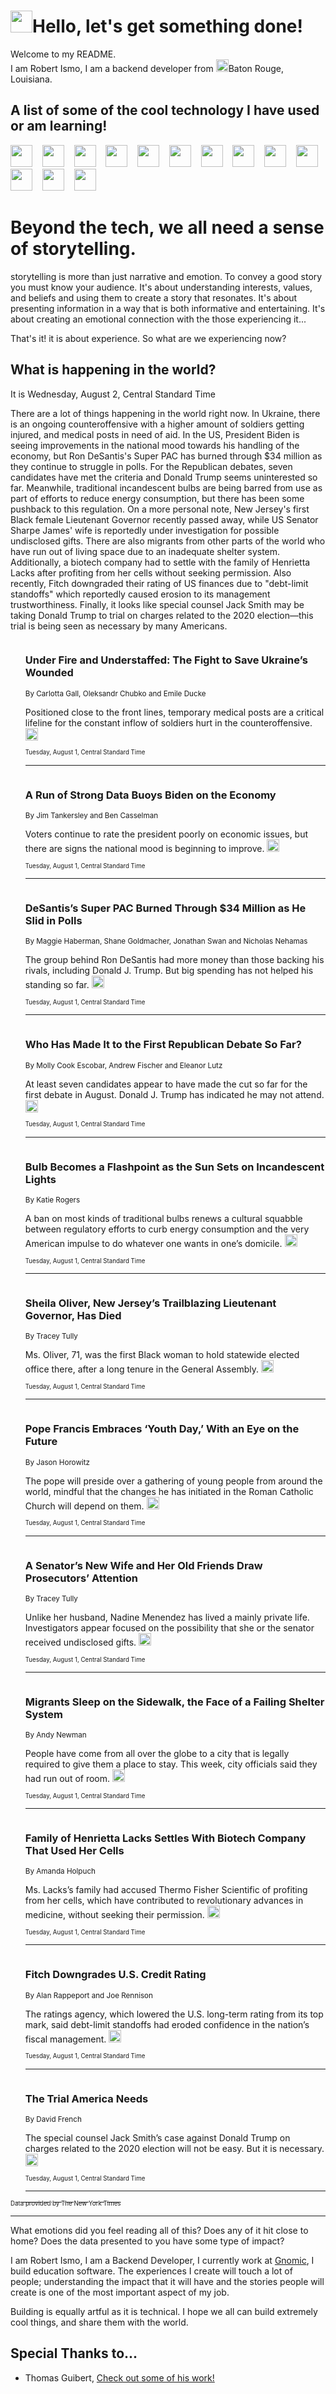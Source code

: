 <h1><img src="https://emojis.slackmojis.com/emojis/images/1643514375/3493/hot-coffee.gif?1643514375" width="35"/>Hello, let's get something done!</h1>

<p>Welcome to my README.<br/>
I am Robert Ismo, I am a backend developer from <img src="https://emojis.slackmojis.com/emojis/images/1638395689/50435/moulin_rouge.png?1638395689" width="20"/>Baton Rouge, Louisiana.</p>
<h2>A list of some of the cool technology I have used or am learning!</h2>
<p>
<img src="https://emojis.slackmojis.com/emojis/images/1643516091/21142/meow_bongotap.gif?1643516091" width="35" alt="">
<img src="https://img.shields.io/badge/Favorite%20Frontend%20Framework-SvelteKit-f83903" alt="">
<img src="https://img.shields.io/badge/Second%20Favorite-Vue-40b581" alt="">
<img src="https://img.shields.io/badge/Most%20Used%20Runtime-Nodejs-78b061" alt="">
<img src="https://emojis.slackmojis.com/emojis/images/1643517416/34482/fire.gif?1643517416" width="35" alt="">
<img src="https://img.shields.io/badge/Javascript%20But%20Better-Typescript-0078ca" alt="">
<img src="https://img.shields.io/badge/Favorite%20Language-Elixir-3e244d" alt="">
<img src="https://img.shields.io/badge/Containerize%20Everything-Docker-6ac9ef" alt="">
<img src="https://emojis.slackmojis.com/emojis/images/1643514596/5999/meow_party.gif?1643514596" width="35" alt="">
<img src="https://img.shields.io/badge/API%20Love%20Language-Graphql-de32a5" alt="">
<img src="https://img.shields.io/badge/Our%20Favorite%20Version%20Controller-Git-e94f33" alt="">
<img src="https://img.shields.io/badge/Favorite%20Database-Redis-d42d1d" alt="">
<img src="https://emojis.slackmojis.com/emojis/images/1643514559/5584/deployparrot.gif?1643514559" width="35" alt="">
<img src="https://img.shields.io/badge/Container%20Interstate-RabbitMQ-f66200" alt="">
<img src="https://img.shields.io/badge/Gotta%20Learn-Kubernetes-316adf" alt="">
<img src="https://img.shields.io/badge/Really%20Mature%20Now-WASM-654fef" alt="">
<img src="https://emojis.slackmojis.com/emojis/images/1666642497/61942/dance_vibe.gif?1666642497" width="35" alt="">
<img src="https://img.shields.io/badge/For%20My%20M1-ARM64-657d96" alt="">
<img src="https://img.shields.io/badge/Loving%20This%20So%20Much-TailwindCSS-17bcb5" alt="">
<img src="https://img.shields.io/badge/Cool%20Build%20Tool-Vite-f9cb24" alt="">
<img src="https://emojis.slackmojis.com/emojis/images/1669231376/62819/working-on-it.gif?1669231376" width="35" alt="">
<img src="https://img.shields.io/badge/Fun%20and%20Easy%20Database-MongoDB-5f8c49" alt="">
<img src="https://img.shields.io/badge/JS%20Life%20Support-NPM-c73737" alt="">
<img src="https://img.shields.io/badge/I%20Liked%20It-DynamoDB-0073b9" alt="">
<img src="https://emojis.slackmojis.com/emojis/images/1643514045/46/question.gif?1643514045" width="35" alt="">
<img src="https://img.shields.io/badge/cool-React-60d6f9" alt="">
<img src="https://img.shields.io/badge/Future%20Big%20Project-Lambda-f37e00" alt="">
<img src="https://img.shields.io/badge/NPM%20But%20Better-PNPM-f1aa07" alt="">
<img src="https://emojis.slackmojis.com/emojis/images/1643514943/9662/fbwow.gif?1643514943" width="35" alt="">
<img src="https://img.shields.io/badge/First%20Language-C-662079" alt="">
<img src="https://img.shields.io/badge/Where%20I%20Deploy%20Frontend-Vercel-000000" alt="">
<img src="https://img.shields.io/badge/Who%20Does%20not%20Want%20an%20App-Swift-f9492a" alt="">
<img src="https://emojis.slackmojis.com/emojis/images/1643514058/151/javascript.png?1643514058" width="35" alt="">
<img src="https://img.shields.io/badge/cool-Python-fbd542" alt="">
<img src="https://img.shields.io/badge/Favorite%20Something-Stripe-656cdc" alt="">
<img src="https://img.shields.io/badge/Of%20Course-HTML5-ed6327" alt="">
<img src="https://emojis.slackmojis.com/emojis/images/1660415405/60731/bomb.gif?1660415405" width="35" alt="">
<img src="https://img.shields.io/badge/hate-CSS-2964ec" alt="">
<img src="https://img.shields.io/badge/Learning-CircleCI-141215" alt="">
<img src="https://img.shields.io/badge/Learning-Rust-fbbb3b" alt="">
<img src="https://emojis.slackmojis.com/emojis/images/1660415397/60712/writing-hand.gif?1660415397" width="35" alt="">
<img src="https://img.shields.io/badge/Dev%20Browser%20of%20Choice-Firefox-cc4e26" alt="">
<img src="https://img.shields.io/badge/Recoverying%20From%20Windows-UNIX-1781e3" alt="">
<img src="https://img.shields.io/badge/LOVE-LogSeq-90c1c2" alt="">
<img src="https://emojis.slackmojis.com/emojis/images/1643514066/223/kirby.gif?1643514066" width="35" alt="">
<img src="https://img.shields.io/badge/Daily%20Driver-MacOS-e6e6e8" alt="">
<img src="https://img.shields.io/badge/Git%20Server-Github-000000" alt="">
<img src="https://img.shields.io/badge/enjoyable-EC2-f17428" alt="">
<img src="https://emojis.slackmojis.com/emojis/images/1643514239/2069/excited.gif?1643514239" width="35" alt="">
</p>
<h1>Beyond the tech, we all need a sense of storytelling.</h1>
<p>storytelling is more than just narrative and emotion. To convey a good story you must know your audience. It's about understanding interests, values, and beliefs and using them to create a story that resonates. It's about presenting information in a way that is both informative and entertaining. It's about creating an emotional connection with the those experiencing it...</p>
<p>That's it! it is about experience. So what are we experiencing now?</p>
<h2>What is happening in the world?</h2>
<p>It is Wednesday, August 2, Central Standard Time</p>
<p>
There are a lot of things happening in the world right now. In Ukraine, there is an ongoing counteroffensive with a higher amount of soldiers getting injured, and medical posts in need of aid. In the US, President Biden is seeing improvements in the national mood towards his handling of the economy, but Ron DeSantis&#39;s Super PAC has burned through $34 million as they continue to struggle in polls. For the Republican debates, seven candidates have met the criteria and Donald Trump seems uninterested so far. Meanwhile, traditional incandescent bulbs are being barred from use as part of efforts to reduce energy consumption, but there has been some pushback to this regulation. On a more personal note, New Jersey&#39;s first Black female Lieutenant Governor recently passed away, while US Senator Sharpe James&#39; wife is reportedly under investigation for possible undisclosed gifts. There are also migrants from other parts of the world who have run out of living space due to an inadequate shelter system. Additionally, a biotech company had to settle with the family of Henrietta Lacks after profiting from her cells without seeking permission. Also recently, Fitch downgraded their rating of US finances due to &quot;debt-limit standoffs&quot; which reportedly caused erosion to its management trustworthiness. Finally, it looks like special counsel Jack Smith may be taking Donald Trump to trial on charges related to the 2020 election—this trial is being seen as necessary by many Americans.</p>
<ol>
<img src="https://img.shields.io/badge/-world-blue" alt="">
<h3>Under Fire and Understaffed: The Fight to Save Ukraine’s Wounded</h3>
<sub>By Carlotta Gall, Oleksandr Chubko and Emile Ducke</sub>
<p>Positioned close to the front lines, temporary medical posts are a critical lifeline for the constant inflow of soldiers hurt in the counteroffensive.  <a href="https://nyti.ms/45bPaw0"><img src="https://developer.nytimes.com/files/poweredby_nytimes_30b.png?v=1583354208352" height="20"></a></p>
<sub><sub>Tuesday, August 1, Central Standard Time</sub></sub>
<hr/>
<img src="https://img.shields.io/badge/-us-blue" alt="">
<h3>A Run of Strong Data Buoys Biden on the Economy</h3>
<sub>By Jim Tankersley and Ben Casselman</sub>
<p>Voters continue to rate the president poorly on economic issues, but there are signs the national mood is beginning to improve.  <a href="https://nyti.ms/3rUrKwL"><img src="https://developer.nytimes.com/files/poweredby_nytimes_30b.png?v=1583354208352" height="20"></a></p>
<sub><sub>Tuesday, August 1, Central Standard Time</sub></sub>
<hr/>
<img src="https://img.shields.io/badge/-us-blue" alt="">
<h3>DeSantis’s Super PAC Burned Through $34 Million as He Slid in Polls</h3>
<sub>By Maggie Haberman, Shane Goldmacher, Jonathan Swan and Nicholas Nehamas</sub>
<p>The group behind Ron DeSantis had more money than those backing his rivals, including Donald J. Trump. But big spending has not helped his standing so far.  <a href="https://nyti.ms/3ODfae9"><img src="https://developer.nytimes.com/files/poweredby_nytimes_30b.png?v=1583354208352" height="20"></a></p>
<sub><sub>Tuesday, August 1, Central Standard Time</sub></sub>
<hr/>
<img src="https://img.shields.io/badge/-us-blue" alt="">
<h3>Who Has Made It to the First Republican Debate So Far?</h3>
<sub>By Molly Cook Escobar, Andrew Fischer and Eleanor Lutz</sub>
<p>At least seven candidates appear to have made the cut so far for the first debate in August. Donald J. Trump has indicated he may not attend.  <a href="https://nyti.ms/3YeqG2N"><img src="https://developer.nytimes.com/files/poweredby_nytimes_30b.png?v=1583354208352" height="20"></a></p>
<sub><sub>Tuesday, August 1, Central Standard Time</sub></sub>
<hr/>
<img src="https://img.shields.io/badge/-us-blue" alt="">
<h3>Bulb Becomes a Flashpoint as the Sun Sets on Incandescent Lights</h3>
<sub>By Katie Rogers</sub>
<p>A ban on most kinds of traditional bulbs renews a cultural squabble between regulatory efforts to curb energy consumption and the very American impulse to do whatever one wants in one’s domicile.  <a href="https://nyti.ms/47cpgtL"><img src="https://developer.nytimes.com/files/poweredby_nytimes_30b.png?v=1583354208352" height="20"></a></p>
<sub><sub>Tuesday, August 1, Central Standard Time</sub></sub>
<hr/>
<img src="https://img.shields.io/badge/-nyregion-blue" alt="">
<h3>Sheila Oliver, New Jersey’s Trailblazing Lieutenant Governor, Has Died</h3>
<sub>By Tracey Tully</sub>
<p>Ms. Oliver, 71, was the first Black woman to hold statewide elected office there, after a long tenure in the General Assembly.  <a href="https://nyti.ms/44P2d6J"><img src="https://developer.nytimes.com/files/poweredby_nytimes_30b.png?v=1583354208352" height="20"></a></p>
<sub><sub>Tuesday, August 1, Central Standard Time</sub></sub>
<hr/>
<img src="https://img.shields.io/badge/-world-blue" alt="">
<h3>Pope Francis Embraces ‘Youth Day,’ With an Eye on the Future</h3>
<sub>By Jason Horowitz</sub>
<p>The pope will preside over a gathering of young people from around the world, mindful that the changes he has initiated in the Roman Catholic Church will depend on them.  <a href="https://nyti.ms/45f9rRj"><img src="https://developer.nytimes.com/files/poweredby_nytimes_30b.png?v=1583354208352" height="20"></a></p>
<sub><sub>Tuesday, August 1, Central Standard Time</sub></sub>
<hr/>
<img src="https://img.shields.io/badge/-nyregion-blue" alt="">
<h3>A Senator’s New Wife and Her Old Friends Draw Prosecutors’ Attention</h3>
<sub>By Tracey Tully</sub>
<p>Unlike her husband, Nadine Menendez has lived a mainly private life. Investigators appear focused on the possibility that she or the senator received undisclosed gifts.  <a href="https://nyti.ms/3OjBfNm"><img src="https://developer.nytimes.com/files/poweredby_nytimes_30b.png?v=1583354208352" height="20"></a></p>
<sub><sub>Tuesday, August 1, Central Standard Time</sub></sub>
<hr/>
<img src="https://img.shields.io/badge/-nyregion-blue" alt="">
<h3>Migrants Sleep on the Sidewalk, the Face of a Failing Shelter System</h3>
<sub>By Andy Newman</sub>
<p>People have come from all over the globe to a city that is legally required to give them a place to stay. This week, city officials said they had run out of room.  <a href="https://nyti.ms/45cnYxc"><img src="https://developer.nytimes.com/files/poweredby_nytimes_30b.png?v=1583354208352" height="20"></a></p>
<sub><sub>Tuesday, August 1, Central Standard Time</sub></sub>
<hr/>
<img src="https://img.shields.io/badge/-science-blue" alt="">
<h3>Family of Henrietta Lacks Settles With Biotech Company That Used Her Cells</h3>
<sub>By Amanda Holpuch</sub>
<p>Ms. Lacks’s family had accused Thermo Fisher Scientific of profiting from her cells, which have contributed to revolutionary advances in medicine, without seeking their permission.  <a href="https://nyti.ms/45bCl4y"><img src="https://developer.nytimes.com/files/poweredby_nytimes_30b.png?v=1583354208352" height="20"></a></p>
<sub><sub>Tuesday, August 1, Central Standard Time</sub></sub>
<hr/>
<img src="https://img.shields.io/badge/-business-blue" alt="">
<h3>Fitch Downgrades U.S. Credit Rating</h3>
<sub>By Alan Rappeport and Joe Rennison</sub>
<p>The ratings agency, which lowered the U.S. long-term rating from its top mark, said debt-limit standoffs had eroded confidence in the nation’s fiscal management.  <a href="https://nyti.ms/3s19cuw"><img src="https://developer.nytimes.com/files/poweredby_nytimes_30b.png?v=1583354208352" height="20"></a></p>
<sub><sub>Tuesday, August 1, Central Standard Time</sub></sub>
<hr/>
<img src="https://img.shields.io/badge/-opinion-blue" alt="">
<h3>The Trial America Needs</h3>
<sub>By David French</sub>
<p>The special counsel Jack Smith’s case against Donald Trump on charges related to the 2020 election will not be easy. But it is necessary.  <a href="https://nyti.ms/3OC2S5M"><img src="https://developer.nytimes.com/files/poweredby_nytimes_30b.png?v=1583354208352" height="20"></a></p>
<sub><sub>Tuesday, August 1, Central Standard Time</sub></sub>
<hr/>
</ol>
<a href="https://developer.nytimes.com"><sub><sub>Data provided by The New York Times</sub></sub></a>
<hr/>
<p>What emotions did you feel reading all of this? Does any of it hit close to home? Does the data presented to you have some type of impact?</p>
<p>I am Robert Ismo, I am a Backend Developer, I currently work at <a href="https://gnomic.education/">Gnomic</a>, I build education software. The experiences I create will touch a lot of people; understanding the impact that it will have and the stories people will create is one of the most important aspect of my job.</p>
<p>Building is equally artful as it is technical. I hope we all can build extremely cool things, and share them with the world.</p>
<h2>Special Thanks to...</h2>
<ul>
<li>Thomas Guibert, <a href="https://github.com/thmsgbrt/thmsgbrt">Check out some of his work!</a></li>
</ul>